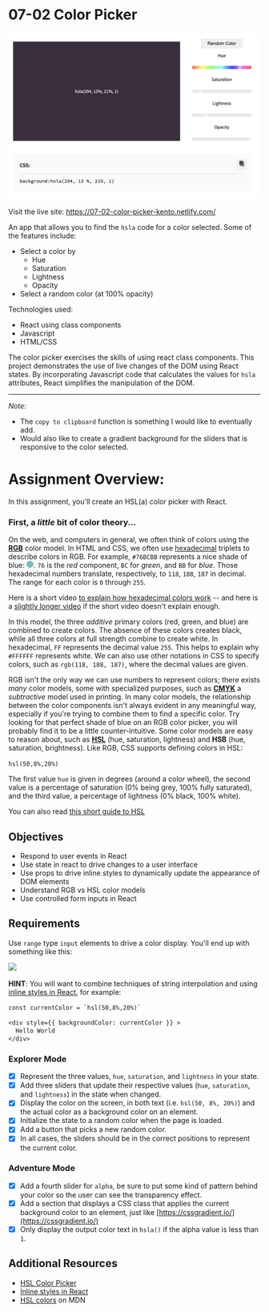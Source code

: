 # 07-02 Color Picker

<img src="header.png" width="500">

Visit the live site: https://07-02-color-picker-kento.netlify.com/

An app that allows you to find the `hsla` code for a color selected. Some of the features include:

- Select a color by
  - Hue
  - Saturation
  - Lightness
  - Opacity
- Select a random color (at 100% opacity)

Technologies used:

- React using class components
- Javascript
- HTML/CSS

The color picker exercises the skills of using react class components. This project demonstrates the use of live changes of the DOM using React states. By incorporating Javascript code that calculates the values for `hsla` attributes, React simplifies the manipulation of the DOM.

---

_Note:_

- The `copy to clipboard` function is something I would like to eventually add.
- Would also like to create a gradient background for the sliders that is responsive to the color selected.

# Assignment Overview:

In this assignment, you'll create an HSL(a) color picker with React.

### First, a _little_ bit of color theory...

On the web, and computers in general, we often think of colors using the [**RGB**](https://en.wikipedia.org/wiki/RGB_color_model) color model. In HTML and CSS, we often use [hexadecimal](https://en.wikipedia.org/wiki/Hexadecimal) triplets to describe colors in RGB. For example, `#76BCBB` represents a nice shade of blue: <span style="display: inline-block; background-color: #76BCBB; width: 1em; height: 1em; border-radius: 0.5em"></span>. `76` is the _red_ component, `BC` for _green_, and `BB` for _blue_. Those hexadecimal numbers translate, respectively, to `118`, `188`, `187` in decimal. The range for each color is `0` through `255`.

Here is a short video [to explain how hexadecimal colors work](https://www.youtube.com/watch?v=c56x1aj2CPA) -- and here is a [slightly longer video](https://www.youtube.com/watch?v=6cJd7eyYBFs) if the short video doesn't explain enough.

In this model, the three _additive_ primary colors (red, green, and blue) are combined to create colors. The absence of these colors creates black, while all three colors at full strength combine to create white. In hexadecimal, `FF` represents the decimal value `255`. This helps to explain why `#FFFFFF` represents white. We can also use other notations in CSS to specify colors, such as `rgb(118, 188, 187)`, where the decimal values are given.

RGB isn't the only way we can use numbers to represent colors; there exists _many_ color models, some with specialized purposes, such as [**CMYK**](https://en.wikipedia.org/wiki/CMYK_color_model) a _subtractive_ model used in printing. In many color models, the relationship between the color components isn't always evident in any meaningful way, especially if you're trying to combine them to find a specific color. Try looking for that perfect shade of blue on an RGB color picker, you will probably find it to be a little counter-intuitive. Some color models are easy to reason about, such as [**HSL**](https://en.wikipedia.org/wiki/HSL_and_HSV) (hue, saturation, lightness) and **HSB** (hue, saturation, brightness). Like RGB, CSS supports defining colors in HSL:

`hsl(50,8%,20%)`

The first value `hue` is given in degrees (around a color wheel), the second value is a percentage of saturation (0% being grey, 100% fully saturated), and the third value, a percentage of lightness (0% black, 100% white).

You can also read [this short guide to HSL](https://www.nixsensor.com/what-is-hsl-color/)

## Objectives

- Respond to user events in React
- Use state in react to drive changes to a user interface
- Use props to drive inline styles to dynamically update the appearance of DOM elements
- Understand RGB vs HSL color models
- Use controlled form inputs in React

## Requirements

Use `range` type `input` elements to drive a color display. You'll end up with something like this:

![](https://raw.githubusercontent.com/suncoast-devs/handbook/master/assignments/assets/color-picker.gif)

**HINT**: You will want to combine techniques of string interpolation and using
[inline styles in React](https://reactjs.org/docs/dom-elements.html#style), for
example:

```
const currentColor = `hsl(50,8%,20%)`
```

```
<div style={{ backgroundColor: currentColor }} >
  Hello World
</div>
```

### Explorer Mode

- [x] Represent the three values, `hue`, `saturation`, and `lightness` in your state.
- [x] Add three sliders that update their respective values (`hue`, `saturation`, and `lightness`) in the state when changed.
- [x] Display the color on the screen, in both text (i.e. `hsl(50, 8%, 20%)`) and the actual color as a background color on an element.
- [x] Initialize the state to a random color when the page is loaded.
- [x] Add a button that picks a new random color.
- [x] In all cases, the sliders should be in the correct positions to represent the current color.

### Adventure Mode

- [x] Add a fourth slider for `alpha`, be sure to put some kind of pattern behind your color so the user can see the transparency effect.
- [x] Add a section that displays a CSS class that applies the current background color to an element, just like [https://cssgradient.io/](https://cssgradient.io/)
- [x] Only display the output color text in `hsla()` if the alpha value is less than `1`.

## Additional Resources

- [HSL Color Picker](http://hslpicker.com/)
- [Inline styles in React](https://reactjs.org/docs/dom-elements.html#style)
- [HSL colors](https://developer.mozilla.org/en-us/docs/web/css/color_value) on MDN
